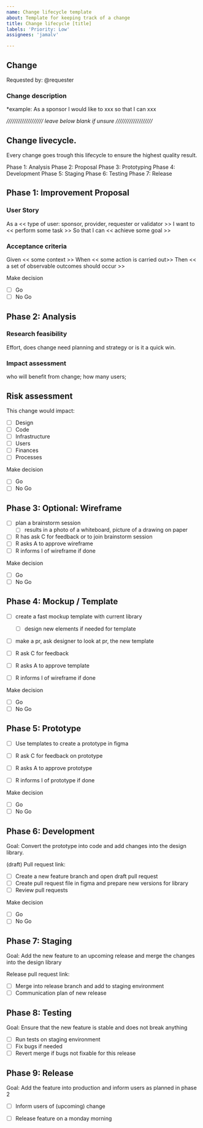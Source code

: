 ```yaml
---
name: Change lifecycle template
about: Template for keeping track of a change
title: Change lifecycle [title]
labels: 'Priority: Low'
assignees: 'jamalv'

---
```


## Change

Requested by: @requester

### Change description

*example: As a sponsor I would like to xxx so that I can xxx


*/////////////////// leave below blank if unsure ///////////////////*

## Change livecycle.
Every change goes trough this lifecycle to ensure the highest quality result.

Phase 1: Analysis
Phase 2: Proposal
Phase 3: Prototyping
Phase 4: Development
Phase 5: Staging
Phase 6: Testing
Phase 7: Release

## Phase 1: Improvement Proposal

### User Story
As a << type of user: sponsor, provider, requester or validator >>
I want to << perform some task >>
So that I can << achieve some goal >>

### Acceptance criteria

Given << some context >>
When << some action is carried out>>
Then << a set of observable outcomes should occur >>

Make decision
- [ ] Go
- [ ] No Go

## Phase 2: Analysis

### Research feasibility

Effort, does change need planning and strategy or is it a quick win.

### Impact assessment

who will benefit from change; how many users;

## Risk assessment
This change would impact:
- [ ] Design
- [ ] Code
- [ ] Infrastructure
- [ ] Users
- [ ] Finances
- [ ] Processes

Make decision
- [ ] Go
- [ ] No Go

## Phase 3: Optional: Wireframe 
- [ ] plan a brainstorm session
   - [ ] results in a photo of a whiteboard, picture of a drawing on paper

- [ ] R has ask C for feedback or to join brainstorm session
- [ ] R asks A to approve wireframe
- [ ] R informs I of wireframe if done

Make decision
- [ ] Go
- [ ] No Go

## Phase 4: Mockup / Template
- [ ] create a fast mockup template with current library
  - [ ] design new elements if needed for template
- [ ] make a pr, ask designer to look at pr, the new template

- [ ] R ask C for feedback
- [ ] R asks A to approve template
- [ ] R informs I of wireframe if done

Make decision
- [ ] Go
- [ ] No Go

## Phase 5: Prototype
- [ ] Use templates to create a prototype in figma

- [ ] R ask C for feedback on prototype
- [ ] R asks A to approve prototype
- [ ] R informs I of prototype if done

Make decision
- [ ] Go
- [ ] No Go

## Phase 6: Development
Goal: Convert the prototype into code and add changes into the design library.

(draft) Pull request link: 

- [ ] Create a new feature branch and open draft pull request
- [ ] Create pull request file in figma and prepare new versions for library
- [ ] Review pull requests

Make decision
- [ ] Go
- [ ] No Go

## Phase 7: Staging
Goal: Add the new feature to an upcoming release and merge the changes into the design library

Release pull request link: 

- [ ] Merge into release branch and add to staging environment
- [ ] Communication plan of new release

## Phase 8: Testing
Goal: Ensure that the new feature is stable and does not break anything

- [ ] Run tests on staging environment
- [ ] Fix bugs if needed
- [ ] Revert merge if bugs not fixable for this release

## Phase 9: Release
Goal: Add the feature into production and inform users as planned in phase 2

- [ ] Inform users of (upcoming) change
- [ ] Release feature on a monday morning





